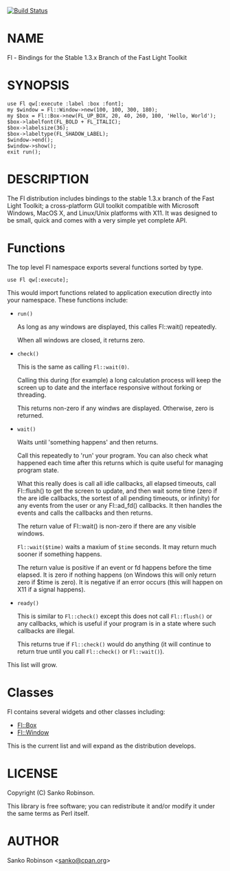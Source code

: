 [![Build Status](https://travis-ci.org/sanko/Fl.pm.svg?branch=master)](https://travis-ci.org/sanko/Fl.pm)
# NAME

Fl - Bindings for the Stable 1.3.x Branch of the Fast Light Toolkit

# SYNOPSIS

    use Fl qw[:execute :label :box :font];
    my $window = Fl::Window->new(100, 100, 300, 180);
    my $box = Fl::Box->new(FL_UP_BOX, 20, 40, 260, 100, 'Hello, World');
    $box->labelfont(FL_BOLD + FL_ITALIC);
    $box->labelsize(36);
    $box->labeltype(FL_SHADOW_LABEL);
    $window->end();
    $window->show();
    exit run();

# DESCRIPTION

The Fl distribution includes bindings to the stable 1.3.x branch of the Fast
Light Toolkit; a cross-platform GUI toolkit compatible with Microsoft Windows,
MacOS X, and Linux/Unix platforms with X11. It was designed to be small, quick
and comes with a very simple yet complete API.

# Functions

The top level Fl namespace exports several functions sorted by type.

    use Fl qw[:execute];

This would import functions related to application execution directly into
your namespace. These functions include:

- `run()`

    As long as any windows are displayed, this calles Fl::wait() repeatedly.

    When all windows are closed, it returns zero.

- `check()`

    This is the same as calling `Fl::wait(0)`.

    Calling this during (for example) a long calculation process will keep the
    screen up to date and the interface responsive without forking or threading.

    This returns non-zero if any windws are displayed. Otherwise, zero is
    returned.

- `wait()`

    Waits until 'something happens' and then returns.

    Call this repeatedly to 'run' your program. You can also check what happened
    each time after this returns which is quite useful for managing program state.

    What this really does is call all idle callbacks, all elapsed timeouts, call
    Fl::flush() to get the screen to update, and then wait some time (zero if the
    are idle callbacks, the sortest of all pending timeouts, or infinity) for any
    events from the user or any Fl::ad\_fd() callbacks. It then handles the events
    and calls the callbacks and then returns.

    The return value of Fl::wait() is non-zero if there are any visible windows.

    `Fl::wait($time)` waits a maxium of `$time` seconds. It may return much
    sooner if something happens.

    The return value is positive if an event or fd happens before the time
    elapsed. It is zero if nothing happens (on Windows this will only return zero
    if $time is zero). It is negative if an error occurs (this will happen on X11
    if a signal happens).

- `ready()`

    This is similar to `Fl::check()` except this does not call `Fl::flush()` or
    any callbacks, which is useful if your program is in a state where such
    callbacks are illegal.

    This returns true if `Fl::check()` would do anything (it will continue to
    return true until you call `Fl::check()` or `Fl::wait()`).

This list will grow.

# Classes

Fl contains several widgets and other classes including:

- [Fl::Box](https://metacpan.org/pod/Fl::Box)
- [Fl::Window](https://metacpan.org/pod/Fl::Window)

This is the current list and will expand as the distribution develops.

# LICENSE

Copyright (C) Sanko Robinson.

This library is free software; you can redistribute it and/or modify
it under the same terms as Perl itself.

# AUTHOR

Sanko Robinson &lt;sanko@cpan.org>
